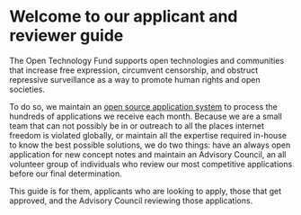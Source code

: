# Welcome to our applicant and reviewer guide

The Open Technology Fund supports open technologies and communities that increase free expression, circumvent censorship, and obstruct repressive surveillance as a way to promote human rights and open societies.

To do so, we maintain an [open source application system](https://github.com/OpenTechFund/opentech.fund) to process the hundreds of applications we receive each month. Because we are a small team that can not possibly be in or outreach to all the places internet freedom is violated globally, or maintain all the expertise required in-house to know the best possible solutions, we do two things: have an always open application for new concept notes and maintain an Advisory Council, an all volunteer group of individuals who review our most competitive applications before our final determination. 

This guide is for them, applicants who are looking to apply, those that get approved, and the Advisory Council reviewing those applications. 


